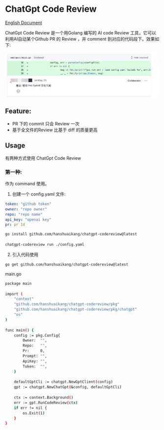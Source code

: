 # ChatGpt Code Review
[English Document](https://github.com/hanshuaikang/chatgpt-codereview/blob/main/readme_en.md)

ChatGpt Code Review 是一个用Golang 编写的 AI code Review 工具，它可以利用AI自动某个Github PR
的 Review ，并 comment 到对应的代码段下。效果如下:

![img.png](docs/imgs/img.png)

## Feature:
- PR 下的 commit 只会 Review 一次
- 基于全文件的Review 比基于 diff 的质量更高

## Usage

有两种方式使用 ChatGpt Code Review

### 第一种:

作为 command 使用。

1. 创建一个 config.yaml 文件:

```yaml
token: "github token"
owner: "repo owner"
repo: "repo name"
api_key: "openai key"
pr: pr Id
```

```bash
go install github.com/hanshuaikang/chatgpt-codereview@latest

chatgpt-codereview run ./config.yaml
```

2. 引入代码使用

```bash
go get github.com/hanshuaikang/chatgpt-codereview@latest
```

main.go
```bash
package main

import (
	"context"
	"github.com/hanshuaikang/chatgpt-codereview/pkg"
	"github.com/hanshuaikang/chatgpt-codereview/pkg/chatgpt"
	"os"
)

func main() {
	config := pkg.Config{
		Owner:  "",
		Repo:   "",
		Pr:     0,
		Prompt: "",
		ApiKey: "",
		Token:  "",
	}
	
	defaultGptCli := chatgpt.NewGptClient(config)
	gpt := chatgpt.NewChatGpt(&config, defaultGptCli)

	ctx := context.Background()
	err := gpt.RunCodeReview(ctx)
	if err != nil {
		os.Exit(1)
	}
}
```


